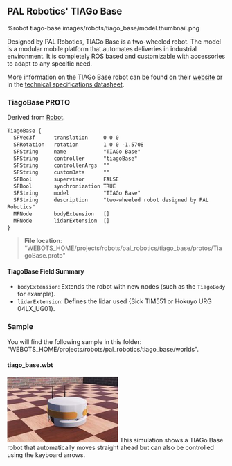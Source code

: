 ## PAL Robotics' TIAGo Base

%robot tiago-base images/robots/tiago_base/model.thumbnail.png

Designed by PAL Robotics, TIAGo Base is a two-wheeled robot.
The model is a modular mobile platform that automates deliveries in industrial environment. It is completely ROS based and customizable with accessories to adapt to any specific need.

More information on the TIAGo Base robot can be found on their [website](http://pal-robotics.com/robots/tiago-base/) or in the [technical specifications datasheet](http://pal-robotics.com/wp-content/uploads/2019/06/TIAGo-Base_Datasheet.pdf).

### TiagoBase PROTO

Derived from [Robot](../reference/robot.md).

```
TiagoBase {
  SFVec3f      translation     0 0 0
  SFRotation   rotation        1 0 0 -1.5708
  SFString     name            "TIAGo Base"
  SFString     controller      "tiagoBase"
  SFString     controllerArgs  ""
  SFString     customData      ""
  SFBool       supervisor      FALSE
  SFBool       synchronization TRUE
  SFString     model           "TIAGo Base"
  SFString     description     "two-wheeled robot designed by PAL Robotics"
  MFNode       bodyExtension   []
  MFNode       lidarExtension  []
}
```

> **File location**: "WEBOTS\_HOME/projects/robots/pal\_robotics/tiago\_base/protos/TiagoBase.proto"

#### TiagoBase Field Summary

- `bodyExtension`:  Extends the robot with new nodes (such as the `TiagoBody` for example).
- `lidarExtension`: Defines the lidar used {Sick TIM551 or Hokuyo URG 04LX_UG01}.

### Sample

You will find the following sample in this folder: "WEBOTS\_HOME/projects/robots/pal\_robotics/tiago\_base/worlds".

#### tiago\_base.wbt

![tiago_base.wbt.png](images/robots/tiago_base/tiago_base.wbt.thumbnail.jpg) This simulation shows a TIAGo Base robot that automatically moves straight ahead but can also be controlled using the keyboard arrows.

